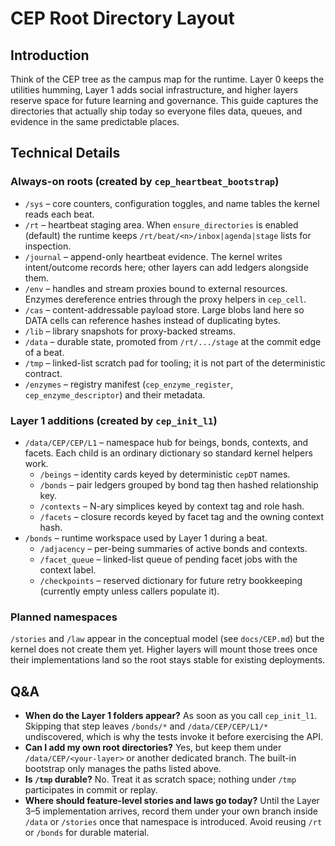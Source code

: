 # CEP Root Directory Layout

## Introduction
Think of the CEP tree as the campus map for the runtime. Layer 0 keeps the utilities humming, Layer 1 adds social infrastructure, and higher layers reserve space for future learning and governance. This guide captures the directories that actually ship today so everyone files data, queues, and evidence in the same predictable places.

## Technical Details
### Always-on roots (created by `cep_heartbeat_bootstrap`)
- `/sys` – core counters, configuration toggles, and name tables the kernel reads each beat.
- `/rt` – heartbeat staging area. When `ensure_directories` is enabled (default) the runtime keeps `/rt/beat/<n>/inbox|agenda|stage` lists for inspection.
- `/journal` – append-only heartbeat evidence. The kernel writes intent/outcome records here; other layers can add ledgers alongside them.
- `/env` – handles and stream proxies bound to external resources. Enzymes dereference entries through the proxy helpers in `cep_cell`.
- `/cas` – content-addressable payload store. Large blobs land here so DATA cells can reference hashes instead of duplicating bytes.
- `/lib` – library snapshots for proxy-backed streams.
- `/data` – durable state, promoted from `/rt/.../stage` at the commit edge of a beat.
- `/tmp` – linked-list scratch pad for tooling; it is not part of the deterministic contract.
- `/enzymes` – registry manifest (`cep_enzyme_register`, `cep_enzyme_descriptor`) and their metadata.

### Layer 1 additions (created by `cep_init_l1`)
- `/data/CEP/CEP/L1` – namespace hub for beings, bonds, contexts, and facets. Each child is an ordinary dictionary so standard kernel helpers work.
  - `/beings` – identity cards keyed by deterministic `cepDT` names.
  - `/bonds` – pair ledgers grouped by bond tag then hashed relationship key.
  - `/contexts` – N-ary simplices keyed by context tag and role hash.
  - `/facets` – closure records keyed by facet tag and the owning context hash.
- `/bonds` – runtime workspace used by Layer 1 during a beat.
  - `/adjacency` – per-being summaries of active bonds and contexts.
  - `/facet_queue` – linked-list queue of pending facet jobs with the context label.
  - `/checkpoints` – reserved dictionary for future retry bookkeeping (currently empty unless callers populate it).

### Planned namespaces
`/stories` and `/law` appear in the conceptual model (see `docs/CEP.md`) but the kernel does not create them yet. Higher layers will mount those trees once their implementations land so the root stays stable for existing deployments.

## Q&A
- **When do the Layer 1 folders appear?** As soon as you call `cep_init_l1`. Skipping that step leaves `/bonds/*` and `/data/CEP/CEP/L1/*` undiscovered, which is why the tests invoke it before exercising the API.
- **Can I add my own root directories?** Yes, but keep them under `/data/CEP/<your-layer>` or another dedicated branch. The built-in bootstrap only manages the paths listed above.
- **Is `/tmp` durable?** No. Treat it as scratch space; nothing under `/tmp` participates in commit or replay.
- **Where should feature-level stories and laws go today?** Until the Layer 3–5 implementation arrives, record them under your own branch inside `/data` or `/stories` once that namespace is introduced. Avoid reusing `/rt` or `/bonds` for durable material.
